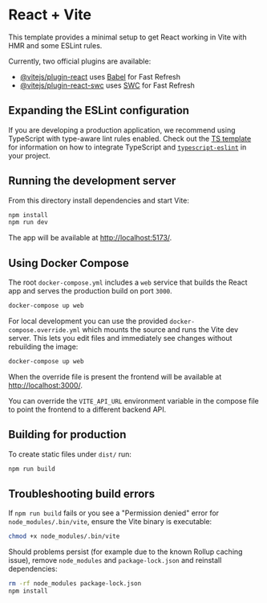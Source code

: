 # React + Vite

This template provides a minimal setup to get React working in Vite with HMR and some ESLint rules.

Currently, two official plugins are available:

- [@vitejs/plugin-react](https://github.com/vitejs/vite-plugin-react/blob/main/packages/plugin-react) uses [Babel](https://babeljs.io/) for Fast Refresh
- [@vitejs/plugin-react-swc](https://github.com/vitejs/vite-plugin-react/blob/main/packages/plugin-react-swc) uses [SWC](https://swc.rs/) for Fast Refresh

## Expanding the ESLint configuration

If you are developing a production application, we recommend using TypeScript with type-aware lint rules enabled. Check out the [TS template](https://github.com/vitejs/vite/tree/main/packages/create-vite/template-react-ts) for information on how to integrate TypeScript and [`typescript-eslint`](https://typescript-eslint.io) in your project.

## Running the development server

From this directory install dependencies and start Vite:

```bash
npm install
npm run dev
```

The app will be available at <http://localhost:5173/>.

## Using Docker Compose

The root `docker-compose.yml` includes a `web` service that builds the React app
and serves the production build on port `3000`.

```bash
docker-compose up web
```

For local development you can use the provided `docker-compose.override.yml`
which mounts the source and runs the Vite dev server. This lets you edit files
and immediately see changes without rebuilding the image:

```bash
docker-compose up web
```

When the override file is present the frontend will be available at
<http://localhost:3000/>.

You can override the `VITE_API_URL` environment variable in the compose file to
point the frontend to a different backend API.

## Building for production

To create static files under `dist/` run:

```bash
npm run build
```

## Troubleshooting build errors

If `npm run build` fails or you see a "Permission denied" error for
`node_modules/.bin/vite`, ensure the Vite binary is executable:

```bash
chmod +x node_modules/.bin/vite
```

Should problems persist (for example due to the known Rollup caching issue),
remove `node_modules` and `package-lock.json` and reinstall dependencies:

```bash
rm -rf node_modules package-lock.json
npm install
```
